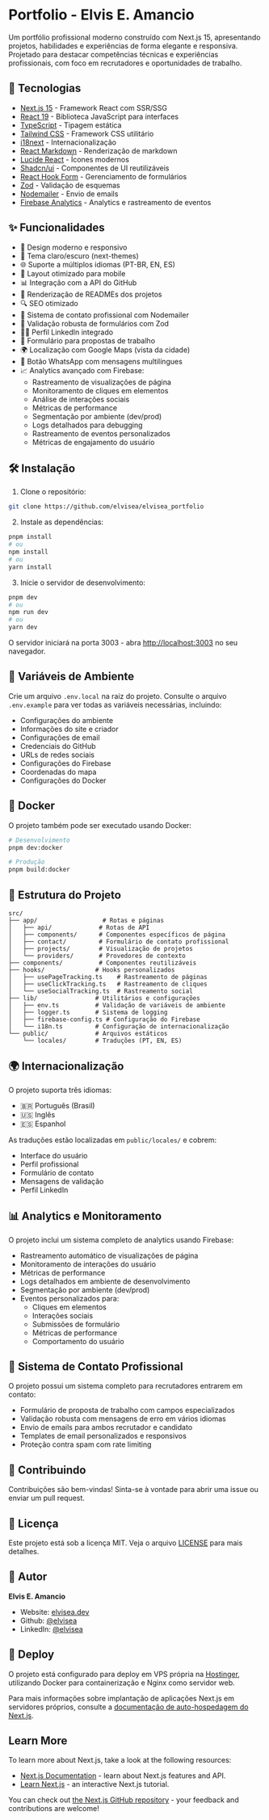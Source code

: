 # Portfolio - Elvis E. Amancio

Um portfólio profissional moderno construído com Next.js 15, apresentando projetos, habilidades e experiências de forma elegante e responsiva. Projetado para destacar competências técnicas e experiências profissionais, com foco em recrutadores e oportunidades de trabalho.

## 🚀 Tecnologias

- [Next.js 15](https://nextjs.org/) - Framework React com SSR/SSG
- [React 19](https://react.dev/) - Biblioteca JavaScript para interfaces
- [TypeScript](https://www.typescriptlang.org/) - Tipagem estática
- [Tailwind CSS](https://tailwindcss.com/) - Framework CSS utilitário
- [i18next](https://www.i18next.com/) - Internacionalização
- [React Markdown](https://github.com/remarkjs/react-markdown) - Renderização de markdown
- [Lucide React](https://lucide.dev/) - Ícones modernos
- [Shadcn/ui](https://ui.shadcn.com/) - Componentes de UI reutilizáveis
- [React Hook Form](https://react-hook-form.com/) - Gerenciamento de formulários
- [Zod](https://zod.dev/) - Validação de esquemas
- [Nodemailer](https://nodemailer.com/) - Envio de emails
- [Firebase Analytics](https://firebase.google.com/docs/analytics) - Analytics e rastreamento de eventos

## ✨ Funcionalidades

- 🎨 Design moderno e responsivo
- 🌙 Tema claro/escuro (next-themes)
- 🌐 Suporte a múltiplos idiomas (PT-BR, EN, ES)
- 📱 Layout otimizado para mobile
- 📊 Integração com a API do GitHub
- 📝 Renderização de READMEs dos projetos
- 🔍 SEO otimizado
- 📨 Sistema de contato profissional com Nodemailer
- 🎯 Validação robusta de formulários com Zod
- 👨‍💼 Perfil LinkedIn integrado
- 📝 Formulário para propostas de trabalho
- 🌍 Localização com Google Maps (vista da cidade)
- 💬 Botão WhatsApp com mensagens multilíngues
- 📈 Analytics avançado com Firebase:
  - Rastreamento de visualizações de página
  - Monitoramento de cliques em elementos
  - Análise de interações sociais
  - Métricas de performance
  - Segmentação por ambiente (dev/prod)
  - Logs detalhados para debugging
  - Rastreamento de eventos personalizados
  - Métricas de engajamento do usuário

## 🛠️ Instalação

1. Clone o repositório:

```bash
git clone https://github.com/elvisea/elvisea_portfolio
```

2. Instale as dependências:

```bash
pnpm install
# ou
npm install
# ou
yarn install
```

3. Inicie o servidor de desenvolvimento:

```bash
pnpm dev
# ou
npm run dev
# ou
yarn dev
```

O servidor iniciará na porta 3003 - abra [http://localhost:3003](http://localhost:3003) no seu navegador.

## 🔧 Variáveis de Ambiente

Crie um arquivo `.env.local` na raiz do projeto. Consulte o arquivo `.env.example` para ver todas as variáveis necessárias, incluindo:

- Configurações do ambiente
- Informações do site e criador
- Configurações de email
- Credenciais do GitHub
- URLs de redes sociais
- Configurações do Firebase
- Coordenadas do mapa
- Configurações do Docker

## 🐳 Docker

O projeto também pode ser executado usando Docker:

```bash
# Desenvolvimento
pnpm dev:docker

# Produção
pnpm build:docker
```

## 📁 Estrutura do Projeto

```
src/
├── app/                  # Rotas e páginas
│   ├── api/             # Rotas de API
│   ├── components/      # Componentes específicos de página
│   ├── contact/         # Formulário de contato profissional
│   ├── projects/        # Visualização de projetos
│   └── providers/       # Provedores de contexto
├── components/          # Componentes reutilizáveis
├── hooks/              # Hooks personalizados
│   ├── usePageTracking.ts    # Rastreamento de páginas
│   ├── useClickTracking.ts   # Rastreamento de cliques
│   └── useSocialTracking.ts  # Rastreamento social
├── lib/                # Utilitários e configurações
│   ├── env.ts          # Validação de variáveis de ambiente
│   ├── logger.ts       # Sistema de logging
│   ├── firebase-config.ts # Configuração do Firebase
│   └── i18n.ts         # Configuração de internacionalização
└── public/             # Arquivos estáticos
    └── locales/        # Traduções (PT, EN, ES)
```

## 🌍 Internacionalização

O projeto suporta três idiomas:

- 🇧🇷 Português (Brasil)
- 🇺🇸 Inglês
- 🇪🇸 Espanhol

As traduções estão localizadas em `public/locales/` e cobrem:

- Interface do usuário
- Perfil profissional
- Formulário de contato
- Mensagens de validação
- Perfil LinkedIn

## 📊 Analytics e Monitoramento

O projeto inclui um sistema completo de analytics usando Firebase:

- Rastreamento automático de visualizações de página
- Monitoramento de interações do usuário
- Métricas de performance
- Logs detalhados em ambiente de desenvolvimento
- Segmentação por ambiente (dev/prod)
- Eventos personalizados para:
  - Cliques em elementos
  - Interações sociais
  - Submissões de formulário
  - Métricas de performance
  - Comportamento do usuário

## 📧 Sistema de Contato Profissional

O projeto possui um sistema completo para recrutadores entrarem em contato:

- Formulário de proposta de trabalho com campos especializados
- Validação robusta com mensagens de erro em vários idiomas
- Envio de emails para ambos recrutador e candidato
- Templates de email personalizados e responsivos
- Proteção contra spam com rate limiting

## 🤝 Contribuindo

Contribuições são bem-vindas! Sinta-se à vontade para abrir uma issue ou enviar um pull request.

## 📝 Licença

Este projeto está sob a licença MIT. Veja o arquivo [LICENSE](LICENSE) para mais detalhes.

## 👤 Autor

**Elvis E. Amancio**

- Website: [elvisea.dev](https://elvisea.dev)
- Github: [@elvisea](https://github.com/elvisea)
- LinkedIn: [@elvisea](https://linkedin.com/in/elvisea)

## 🚀 Deploy

O projeto está configurado para deploy em VPS própria na [Hostinger](https://hostinger.com.br), utilizando Docker para containerização e Nginx como servidor web.

Para mais informações sobre implantação de aplicações Next.js em servidores próprios, consulte a [documentação de auto-hospedagem do Next.js](https://nextjs.org/docs/app/building-your-application/deploying#self-hosting).

## Learn More

To learn more about Next.js, take a look at the following resources:

- [Next.js Documentation](https://nextjs.org/docs) - learn about Next.js features and API.
- [Learn Next.js](https://nextjs.org/learn) - an interactive Next.js tutorial.

You can check out [the Next.js GitHub repository](https://github.com/vercel/next.js) - your feedback and contributions are welcome!
